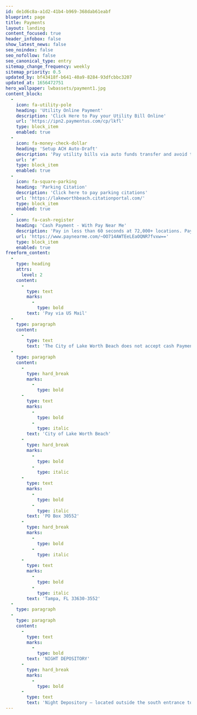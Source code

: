 ```yaml
---
id: de1d6c8a-a1d2-41b4-b969-368dab61eabf
blueprint: page
title: Payments
layout: landing
content_focused: true
header_infobox: false
show_latest_news: false
seo_noindex: false
seo_nofollow: false
seo_canonical_type: entry
sitemap_change_frequency: weekly
sitemap_priority: 0.5
updated_by: bf43418f-b641-40a9-8284-93dfcbbc3207
updated_at: 1656472751
hero_wallpaper: lwbassets/payment1.jpg
content_block:
  -
    icon: fa-utility-pole
    heading: 'Utility Online Payment'
    description: 'Click Here to Pay your Utility Bill Online'
    url: 'https://ipn2.paymentus.com/cp/lkfl'
    type: block_item
    enabled: true
  -
    icon: fa-money-check-dollar
    heading: 'Setup ACH Auto-Draft'
    description: 'Pay utility bills via auto funds transfer and avoid the Fees!'
    url: '#'
    type: block_item
    enabled: true
  -
    icon: fa-square-parking
    heading: 'Parking Citation'
    description: 'Click here to pay parking citations'
    url: 'https://lakeworthbeach.citationportal.com/'
    type: block_item
    enabled: true
  -
    icon: fa-cash-register
    heading: 'Cash Payment - With Pay Near Me'
    description: 'Pay in less than 60 seconds at 72,000+ locations. Payment history and receipts are stored in the app and you can set reminders for next time. Click here for a list of locations.'
    url: 'https://www.paynearme.com/~OO714AWTEeLEaOQNR7fvxw=='
    type: block_item
    enabled: true
freeform_content:
  -
    type: heading
    attrs:
      level: 2
    content:
      -
        type: text
        marks:
          -
            type: bold
        text: 'Pay via US Mail'
  -
    type: paragraph
    content:
      -
        type: text
        text: 'The City of Lake Worth Beach does not accept cash Payments in at our Customer Service offices.  If you wish to make a Cash Payment you will need to visit one of our Pay near me locations or pay via USPS.'
  -
    type: paragraph
    content:
      -
        type: hard_break
        marks:
          -
            type: bold
      -
        type: text
        marks:
          -
            type: bold
          -
            type: italic
        text: 'City of Lake Worth Beach'
      -
        type: hard_break
        marks:
          -
            type: bold
          -
            type: italic
      -
        type: text
        marks:
          -
            type: bold
          -
            type: italic
        text: 'PO Box 30552'
      -
        type: hard_break
        marks:
          -
            type: bold
          -
            type: italic
      -
        type: text
        marks:
          -
            type: bold
          -
            type: italic
        text: 'Tampa, FL 33630-3552'
  -
    type: paragraph
  -
    type: paragraph
    content:
      -
        type: text
        marks:
          -
            type: bold
        text: 'NIGHT DEPOSITORY'
      -
        type: hard_break
        marks:
          -
            type: bold
      -
        type: text
        text: 'Night Depository – located outside the south entrance to the City Hall Annex. Payments received by 4:30 p.m. each business day are posted to customers’ accounts the same business day. Payments received after 4:30 p.m. will be posted to customers’ accounts the next business day.'
---
```


